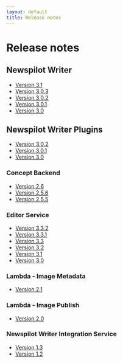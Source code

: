 ```yaml
---
layout: default
title: Release notes
---
```

# Release notes  

<div class="release-notes">
    <h2>Newspilot Writer</h2>    
    <ul>
        <li><a href="./writer31.html">Version 3.1</a></li>
        <li><a href="./writer303.html">Version 3.0.3</a></li>
        <li><a href="./writer302.html">Version 3.0.2</a></li>
        <li><a href="./writer301.html">Version 3.0.1</a></li>
        <li><a href="./writer30.html">Version 3.0</a></li>
    </ul>
    <h2>Newspilot Writer Plugins</h2>
    <ul>
        <li><a href="./writerplugins302.html">Version 3.0.2</a></li>
        <li><a href="./writerplugins301.html">Version 3.0.1</a></li>
        <li><a href="./writerplugins30.html">Version 3.0</a></li>
    </ul>
</div>

<div class="release-notes">
    <h3>Concept Backend</h3>
    <ul>
        <li><a href="./conceptbackend26.html">Version 2.6</a></li>
        <li><a href="./conceptbackend256.html">Version 2.5.6</a></li>
        <li><a href="./conceptbackend255.html">Version 2.5.5</a></li>        
    </ul>
</div>

<div class="release-notes">
    <h3>Editor Service</h3>
    <ul>
        <li><a href="./editorservice332.html">Version 3.3.2</a></li>
        <li><a href="./editorservice331.html">Version 3.3.1</a></li>
        <li><a href="./editorservice33.html">Version 3.3</a></li>
        <li><a href="./editorservice32.html">Version 3.2</a></li>
        <li><a href="./editorservice31.html">Version 3.1</a></li>
        <li><a href="./editorservice30.html">Version 3.0</a></li>                
    </ul>
</div>

<div class="release-notes">
    <h3>Lambda - Image Metadata</h3>
    <ul>
        <li><a href="./imagemetadata21.html">Version 2.1</a></li>
    </ul>
</div>

<div class="release-notes">
    <h3>Lambda - Image Publish</h3>
    <ul>
        <li><a href="./imagepublish20.html">Version 2.0</a></li>
    </ul>
</div>

<div class="release-notes">
    <h3>Newspilot Writer Integration Service</h3>
    <ul>
        <li><a href="./writerintegrationservice13.html">Version 1.3</a></li>
        <li><a href="./writerintegrationservice12.html">Version 1.2</a></li>
    </ul>
</div>
